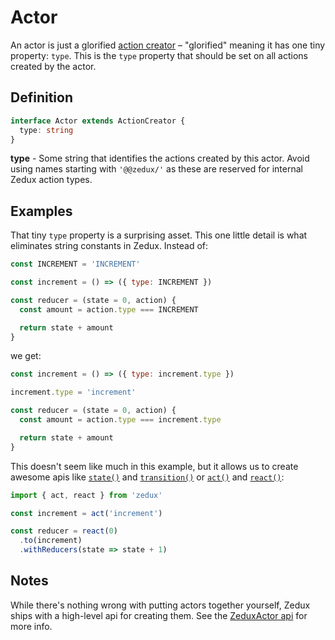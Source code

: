 # Actor

An actor is just a glorified [action creator](/docs/types/ActionCreator.md) &ndash; "glorified" meaning it has one tiny property: `type`. This is the `type` property that should be set on all actions created by the actor.

## Definition

```typescript
interface Actor extends ActionCreator {
  type: string
}
```

**type** - Some string that identifies the actions created by this actor. Avoid using names starting with `'@@zedux/'` as these are reserved for internal Zedux action types.

## Examples

That tiny `type` property is a surprising asset. This one little detail is what eliminates string constants in Zedux. Instead of:

```javascript
const INCREMENT = 'INCREMENT'

const increment = () => ({ type: INCREMENT })

const reducer = (state = 0, action) {
  const amount = action.type === INCREMENT

  return state + amount
}
```

we get:

```javascript
const increment = () => ({ type: increment.type })

increment.type = 'increment'

const reducer = (state = 0, action) {
  const amount = action.type === increment.type

  return state + amount
}
```

This doesn't seem like much in this example, but it allows us to create awesome apis like [`state()`](/docs/api/state.md) and [`transition()`](/docs/api/transition.md) or [`act()`](/docs/api/act.md) and [`react()`](/docs/api/react.md):

```javascript
import { act, react } from 'zedux'

const increment = act('increment')

const reducer = react(0)
  .to(increment)
  .withReducers(state => state + 1)
```

## Notes

While there's nothing wrong with putting actors together yourself, Zedux ships with a high-level api for creating them. See the [ZeduxActor api](/docs/api/ZeduxActor.md) for more info.
